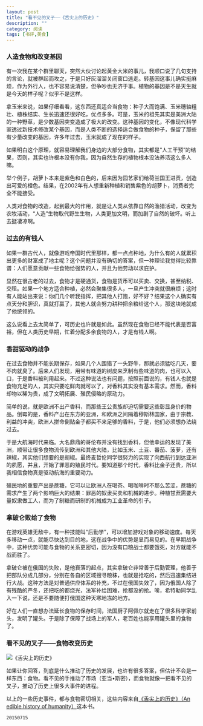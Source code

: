 ```yaml
---
layout: post
title: "看不见的叉子——《舌尖上的历史》"
description: ""
category: 阅读
tags: [书评,美食]
---
```


### 人造食物和改变基因

有一次我在某个群里聊天，突然大伙讨论起黄金大米的事儿，我顺口说了几句支持的言论，就被群起而攻之，于是只好灰溜溜关闭窗口逃走。转基因这事儿确实挺麻烦，作为外行人，也不容易说清楚，但争吵也无济于事。植物的基因是不是天生就是今天的样子呢？似乎不是这样。

拿玉米来说，如果仔细看看，这东西还真适合当食物：种子大而饱满、玉米穗轴粗壮、植株结实、生长迅速还很好吃，优点多多。可是，玉米的祖先其实是美洲大陆的一种野草，是少数基因突变造成了极大的改变。这种基因的变化，不像现代科学家透过新技术修改某个基因，而是人类不断的选择适合做食物的种子，保留了那些有少量改变的基因，许多年过去，玉米就成了现在的样子。

如果明白这个原理，就容易理解我们身边的大部分食物，其实都是“人工干预”的结果，否则，其实也许根本没有你我，因为自然生存的植物根本没法养活这么多人嘛。

举个例子，胡萝卜本来是紫色和白色的，后来因为园艺家们给荷兰国王进贡，创造出可爱的橙色。结果，在2002年有人想重新种植和销售紫色的胡萝卜，消费者完全不能接受。

人类对食物的改造，起到最大的作用，就是让人类从依靠自然的渔猎活动，改变为农牧活动，“人造”生物取代野生生物，人类更加文明，而加剧了自然的破坏。听上去挺凄凉啊。

### 过去的有钱人

如果一群古代人，就像游戏帝国时代里那样，都一点点种地，为什么有的人就累积出更多的财富成了地主呢？这个问题并没有确切的答案，但一种理论我觉得比较靠谱：人们愿意贡献一些食物给强势的人，并且为他劳动以求庇护。

显然在很古老的过去，食物才是硬通货，食物是货币可以买卖、交换，甚至纳税、交租。如果一个地方适合种植，必然会聚集很多人，一旦产生冲突就很麻烦；这时有人能站出来说：你们几个听我指挥，把其他人打跑，好不好？结果这个人确实有点天分和胆识，真就打赢了，其他人就会努力耕种把余粮给这个人，那这块地就成了他统领的。

这么说看上去太简单了，可历史也许就是如此。虽然现在食物已经不能代表是否富裕，但在人类历史早期，忙着分配多余食物的人，才是有钱人啊。

### 香甜驱动的战争

在过去食物并不能长期保存，如果几个人围猎了一头野牛，那就必须猛吃几天，要不肉就臭了。后来人们发现，用带有味道的树皮来烹制有些味道的肉，也可以入口，于是香料被利用起来。不过这种说法也有问题，按照前面说的，有钱人也就是食物充足的人，其实只要吃鲜肉就可以了，对香料其实没有基本需求。然而，香料却物以稀为贵，成了文明拓展、殖民侵略的原动力。

简单的说，就是欧洲不出产香料，而那些王公贵族却迫切需要这些彰显身价的物品。倒霉的是，香料产出在东方的亚洲，和欧洲之间隔着穆斯林国家，由于宗教、利益的冲突，欧洲人拼命倒贴金子都买不来足够的香料，于是，他们必须想办法绕过去。

于是大航海时代来临。大名鼎鼎的哥伦布并没有找到香料，但他幸运的发现了美洲，顺带让很多食物流传到欧洲和其他大陆，比如玉米、土豆、番茄、菠萝，还有辣椒，其实他们想要的是胡椒。最终麦哲伦同学很努力的实现了向西航行到达亚洲的夙愿，并且，开始了罪恶的殖民时代。要知道那个时代，香料比金子还贵，所以我相信食物真是驱动航海的重要动力。

殖民地的重要产出是蔗糖，它可以让欧洲人在喝茶、喝咖啡时不那么苦涩，蔗糖的需求产生了两个影响巨大的结果：罪恶的奴隶买卖和机械的进步。种植甘蔗需要大量奴隶做工人，而为了制糖而研制的机械成为工业革命的引子。

### 拿破仑败给了食物

在游戏英雄无敌中，有一种技能叫“后勤学”，可以增加游戏对象的移动速度。每天多移动一点，就能尽快达到目的地，这在战争中的优势是显而易见的。在早期战争中，这种优势可能与食物的关系更密切，因为没有口粮战士都要饿死，对方就能不战而胜了。

拿破仑被在俄国的失败，是他衰落的起点，其实拿破仑非常善于后勤管理，他善于把部队分成几部分，分别在各自的区域搜寻粮秣，也就是抢吃的，然后迅速集结进行大战。这种方法是对普通供应体系的补充，不过在俄国失效了，因为俄国人除了有残酷的严冬，还把吃的都烧光，法军补给困难，抢都没的抢。唉，希特勒同学乱入一下说，还是不要随便打俄国这种天寒地冻的地方。

好在人们一直想办法延长食物的保存时间，法国厨子阿佩尔就走在了很多科学家前头，发明了罐头。于是除了保障了战场上的军人，老百姓也能享用罐头里的食物了。

### 看不见的叉子——食物改变历史

![《舌尖上的历史》](https://img3.doubanio.com/lpic/s27314346.jpg)

如果让你回答，到底是什么推动了历史的发展，也许有很多答案，但估计不会是一样东西：食物。看不见的手推动了市场（亚当•斯密），而食物就像一把看不见的叉子，推动了历史上很多大事件的进程。

以上的一些历史事件，都与食物密切相关，这些内容来自[《舌尖上的历史》（An edible history of humanity）](http://book.douban.com/subject/25900305/)这本书。

`20150715`